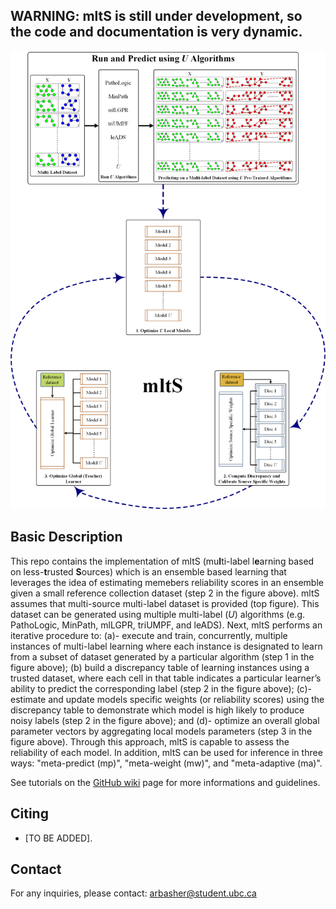 ## WARNING: mltS is still under development, so the code and documentation is very dynamic.

![Workflow](flowchart.png)

## Basic Description

This repo contains the implementation of mltS (mu**l**ti-label l**e**arning based on less-**t**rusted **S**ources) which
is an ensemble based learning that leverages the idea of estimating memebers reliability scores in an ensemble given a
small reference collection dataset (step 2 in the figure above). mltS assumes that multi-source multi-label dataset is
provided (top figure). This dataset can be generated using multiple multi-label (*U*) algorithms (e.g. PathoLogic,
MinPath, mlLGPR, triUMPF, and leADS). Next, mltS performs an iterative procedure to: (a)- execute and train,
concurrently, multiple instances of multi-label learning where each instance is designated to learn from a subset of
dataset generated by a particular algorithm (step 1 in the figure above); (b) build a discrepancy table of learning
instances using a trusted dataset, where each cell in that table indicates a particular learner’s ability to predict the
corresponding label (step 2 in the figure above); (c)- estimate and update models specific weights (or reliability
scores) using the discrepancy table to demonstrate which model is high likely to produce noisy labels (step 2 in the
figure above); and (d)- optimize an overall global parameter vectors by aggregating local models parameters (step 3 in
the figure above). Through this approach, mltS is capable to assess the reliability of each model. In addition, mltS can
be used for inference in three ways: "meta-predict (mp)", "meta-weight (mw)", and "meta-adaptive (ma)".

See tutorials on the [GitHub wiki](https://github.com/hallamlab/mltS/wiki) page for more informations and guidelines.

## Citing

<!-- If you find *mltS* useful in your research, please consider citing the following paper: -->

- [TO BE ADDED].

## Contact

For any inquiries, please contact: [arbasher@student.ubc.ca](mailto:arbasher@student.ubc.ca)

